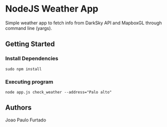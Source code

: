 # NodeJS Weather App

Simple weather app to fetch info from DarkSky API and MapboxGL through command line (yargs).

## Getting Started

### Install Dependencies

```
sudo npm install
```

### Executing program

```
node app.js check_weather --address="Palo alto"
```

## Authors

Joao Paulo Furtado
